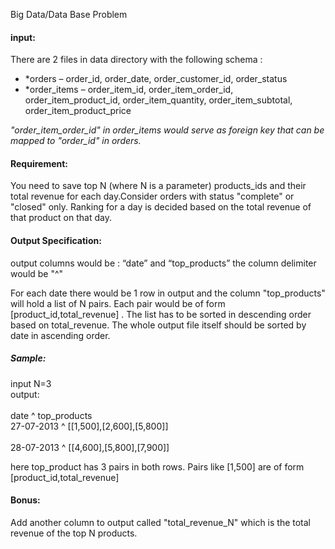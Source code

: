 Big Data/Data Base Problem   

<h4>input:</h4>
 There are 2 files in data directory with the following schema :
<ul>
<li>*orders – order_id, order_date, order_customer_id, order_status


<li>*order_items – order_item_id, order_item_order_id, order_item_product_id, order_item_quantity, order_item_subtotal, order_item_product_price
</ul>
<i> "order_item_order_id" in order_items would serve as foreign key that can be mapped to "order_id" in orders.
</i>



<h4>Requirement:</h4>
You need to save top N (where N is a parameter) products_ids and their total revenue for each day.Consider orders with status "complete" or "closed" only.
Ranking for a day is decided based on the total revenue of that product on that day.


<h4>Output Specification:</h4>

output columns would be :
“date” and “top_products”
the column delimiter would be "^"

For each date there would be 1 row in output and the column "top_products" will hold a list of N pairs. 
Each pair would be of form [product_id,total_revenue] .
The list has to be sorted in descending order based on total_revenue.
The whole output file itself should be sorted by date in ascending order.

<h5>Sample:</h5>

input N=3<br>
output:<br><br>
date ^ top_products<br>
27-07-2013 ^ [[1,500],[2,600],[5,800]]<br>    
28-07-2013 ^ [[4,600],[5,800],[7,900]]<br>



here top_product has 3 pairs in both rows. Pairs like [1,500] are of form [product_id,total_revenue]


<h4>Bonus:</h4>
Add another column to output called "total_revenue_N" which is the total revenue of the top N products.




